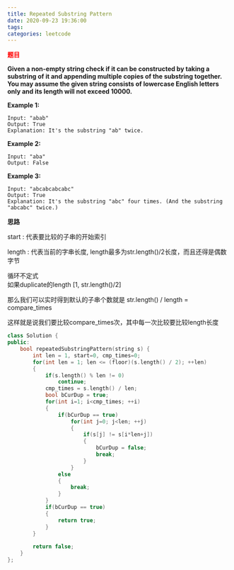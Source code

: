 ```yaml
---
title: Repeated Substring Pattern
date: 2020-09-23 19:36:00
tags:
categories: leetcode
---
```

__<font color=red>题目</font>__

____Given a non-empty string check if it can be constructed by taking a substring of it and appending multiple copies of the substring together. You may assume the given string consists of lowercase English letters only and its length will not exceed 10000.____

__Example 1:__  

    Input: "abab"
    Output: True
    Explanation: It's the substring "ab" twice.  

__Example 2:__  

    Input: "aba"
    Output: False 


__Example 3:__  

    Input: "abcabcabcabc"
    Output: True
    Explanation: It's the substring "abc" four times. (And the substring "abcabc" twice.)  


__思路__  

start : 代表要比较的子串的开始索引  

length : 代表当前的字串长度, length最多为str.length()/2长度，而且还得是偶数字节

循环不定式  
如果duplicate的length [1, str.length()/2]

那么我们可以实时得到默认的子串个数就是 str.length() / length  = compare_times

这样就是说我们要比较compare_times次，其中每一次比较要比较length长度


```C++
class Solution {
public:
    bool repeatedSubstringPattern(string s) {
        int len = 1, start=0, cmp_times=0;
        for(int len = 1; len <= (floor)(s.length() / 2); ++len)
        {
            if(s.length() % len != 0)
                continue;
            cmp_times = s.length() / len;
            bool bCurDup = true;
            for(int i=1; i<cmp_times; ++i)
            {
                if(bCurDup == true)
                    for(int j=0; j<len; ++j)
                    {
                        if(s[j] != s[i*len+j])
                        {
                            bCurDup = false;
                            break;
                        }
                    }
                else
                {
                    break;
                }
            }
            if(bCurDup == true)
            {
                return true;
            }
        }
        
        return false;
    }
};
```

